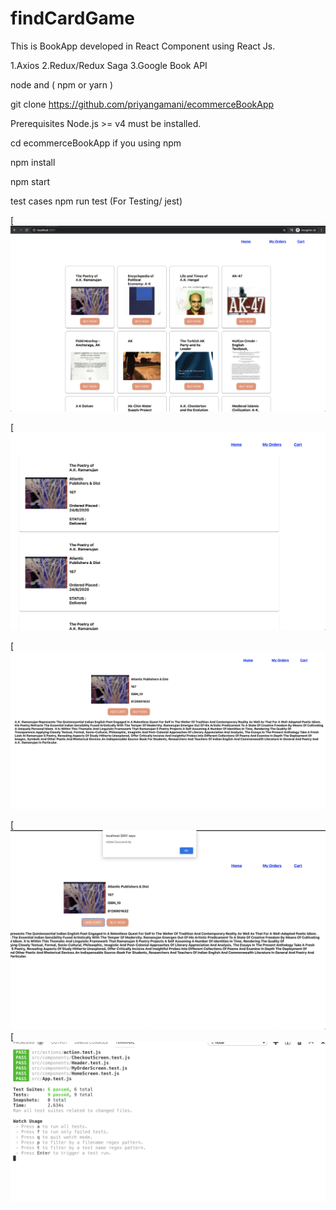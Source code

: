 # findCardGame



This is BookApp developed in React Component using React Js.

1.Axios
2.Redux/Redux Saga
3.Google Book API

node and ( npm or yarn )

git clone https://github.com/priyangamani/ecommerceBookApp

Prerequisites Node.js >= v4 must be installed.

cd ecommerceBookApp if you using npm

npm install

npm start

test cases npm run test (For Testing/ jest)

[![Watch the video](https://github.com/priyangamani/ecommerceBookApp/blob/master/screenshots/Home.png)

[![Watch the video](https://github.com/priyangamani/ecommerceBookApp/blob/master/screenshots/Checkout.png)

[![Watch the video](https://github.com/priyangamani/ecommerceBookApp/blob/master/screenshots/Detail.png)

[![Watch the video](https://github.com/priyangamani/ecommerceBookApp/blob/master/screenshots/List.png)
[![Watch the video](https://github.com/priyangamani/ecommerceBookApp/blob/master/screenshots/TestCase.png)



